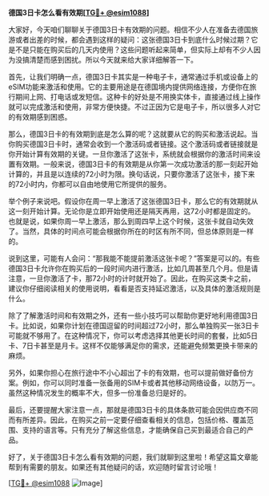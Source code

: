**德国3日卡怎么看有效期[[TG💪+ @esim1088](https://t.me/s/esim1088)]**

大家好，今天咱们聊聊关于德国3日卡有效期的问题。相信不少人在准备去德国旅游或者出差的时候，都会遇到这样的疑问：这张德国3日卡到底什么时候过期？它是不是只能在购买后的几天内使用？这些问题听起来简单，但实际上却有不少人因为没搞清楚而感到困扰。所以今天就来给大家详细解答一下。

首先，让我们明确一点，德国3日卡其实是一种电子卡，通常通过手机或设备上的eSIM功能来激活和使用。它的主要用途是在德国境内提供网络连接，方便你在旅行期间上网、打电话或发短信。这种卡的好处是不用换实体卡，直接通过线上操作就可以完成激活和使用，非常方便快捷。不过正因为它是电子卡，所以很多人对它的有效期感到困惑。

那么，德国3日卡的有效期到底是怎么算的呢？这就要从它的购买和激活说起。当你购买德国3日卡时，通常会收到一个激活码或者链接。这个激活码或者链接就是你开始计算有效期的关键。一旦你激活了这张卡，系统就会根据你的激活时间来设置有效期。一般来说，德国3日卡的有效期是从你第一次成功激活的那一刻起开始计算的，并且是以连续的72小时为限。换句话说，只要你激活了这张卡，接下来的72小时内，你都可以自由地使用它所提供的服务。

举个例子来说吧。假设你在周一早上激活了这张德国3日卡，那么它的有效期就从这一刻开始计算。无论你是立即开始使用还是隔天再用，这72小时都是固定的。也就是说，如果你周一早上激活，那么到周四早上这个时候，这张卡就自动失效了。当然，具体的时间点可能会根据你所在的时区有所不同，但总体原则是一样的。

说到这里，可能有人会问：“那我能不能提前激活这张卡呢？”答案是可以的。有些德国3日卡允许你在购买后的一段时间内进行激活，比如几周甚至几个月。但是请注意，一旦你激活了卡，那72小时的计时就开始了。因此，在购买这类卡之前，建议你仔细阅读相关的使用说明，看看是否支持延迟激活，以及具体的激活规则是什么。

除了了解激活时间和有效期之外，还有一些小技巧可以帮助你更好地利用德国3日卡。比如说，如果你计划在德国逗留的时间超过72小时，那么单独购买一张3日卡可能就不够用了。在这种情况下，你可以考虑选择其他更长时间的套餐，比如5日卡、7日卡甚至是月卡。这样不仅能够满足你的需求，还能避免频繁更换卡带来的麻烦。

另外，如果你担心在旅行途中不小心超出了卡的有效期，也可以提前做好备份方案。例如，你可以同时准备一张备用的SIM卡或者其他移动网络设备，以防万一。虽然这种情况发生的概率不大，但多一份准备总归是好的。

最后，还要提醒大家注意一点，那就是德国3日卡的具体条款可能会因供应商不同而有所差异。因此，在购买之前一定要仔细查看相关的信息，包括价格、覆盖范围、支持的语言等。只有充分了解这些信息，才能确保自己买到最适合自己的产品。

好了，关于德国3日卡怎么看有效期的问题，我们就聊到这里啦！希望这篇文章能帮到有需要的朋友。如果还有其他疑问的话，欢迎随时留言讨论哦！

[[TG💪+ @esim1088](https://t.me/s/esim1088) ![Image](https://i.postimg.cc/4NQfJmqS/Snipaste-2025-05-13-00-14-12.png)]